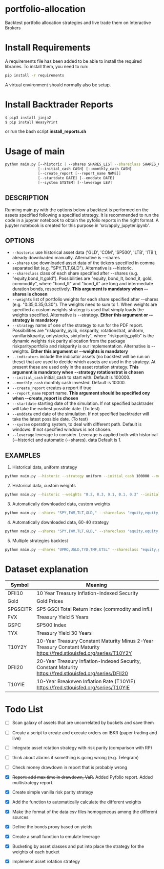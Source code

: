# portfolio-allocation
Backtest portfolio allocation strategies and live trade them on Interactive Brokers  

# Install Requirements

A requirements file has been added to be able to install the required libraries. To install them, you need to run:

```bash
pip install -r requirements
```

A virtual environment should normally also be setup.


# Install Backtrader Reports

```bash
$ pip3 install jinja2
$ pip install WeasyPrint
```

or run the bash script **install_reports.sh**

# Usage of main

```bash
python main.py [--historic | --shares SHARES_LIST --shareclass SHARES_CLASS_LIST] [--weights ASSET_WEIGHTS | --strategy STRATEGY] [--indicators] 
               [--initial_cash CASH] [--monthly_cash CASH] 
               [--create_report [--report_name NAME]] 
               [--startdate DATE] [--enddate DATE]
               [--system SYSTEM] [--leverage LEV]
```
               

## DESCRIPTION
Running main.py with the options below a backtest is performed on the assets specified following a specified strategy. It is recommended to run the code in a jupyter notebook to obtain the pyfolio reports in the right format. A jupyter notebook is created for this purpose in 'src/apply_jupyter.ipynb'.

## OPTIONS
* `--historic`             use historical asset data ('GLD', 'COM', 'SP500', 'LTB', 'ITB'), already downloaded manually. Alternative is --shares
* `--shares`               use downloaded asset data of the tickers specified in comma separated list (e.g. "SPY,TLT,GLD"). Alternative is --historic.
* `--shareclass`           class of each share specified after --shares (e.g. "equity,bond_lt,gold"). Possibilities are "equity, bond_lt, bond_it, gold, commodity", where "bond_lt" and "bond_it" are long and intermediate duration bonds, respectively. __This argument is mandatory when --shares is chosen__
* `--weights`              list of portfolio weights for each share specified after --shares (e.g. "0.35,0.35,0.30"). The weights need to sum to 1. When weights are specified a custom weights strategy is used that simply loads the weights specified. Alternative is --strategy. __Either this argument or --strategy is mandatory__
* `--strategy`             name of one of the strategy to run for the PDF report. Possibilities are "riskparity_pylib, riskparity, rotationstrat, uniform, vanillariskparity, onlystocks, sixtyforty", where "riskparity_pylib" is the dynamic weights risk parity allocation from the package riskparityportfolio and riskparity is our implementation.  Alternative is --weights. __Either this argument or --weights is mandatory__
* `--indicators`           include the indicator assets (no backtest will be run on these) that are used to decide which assets are used in the strategy. At present these are used only in the asset rotation strategy.  __This argument is mandatory when --strategy rotationstrat is chosen__
* `--initial_cash`         initial_cash to start with. Default is 100000.
* `--monthly_cash`         monthly cash invested. Default is 10000.
* `--create_report`        creates a report if true
* `--report_name`          report name. __This argument should be specified ony when --create_report is chosen__ 
* `--startdate`            starting date of the simulation. If not specified backtrader will take the earliest possible date. (To test) 
* `--enddate`              end date of the simulation.  If not specified backtrader will take the latest possible date. (To test)
* `--system`               operating system, to deal with different path. Default is windows. If not specified windows is not chosen.
* `--leverage`             leverage to consider. Leverage is applied both with historical (--historic) and automatic (--shares). data Default is 1. 

## EXAMPLES
1. Historical data, uniform strategy

```bash
python main.py --historic --strategy uniform --initial_cash 100000 --monthly_cash 10000 --create_report --report_name example --startdate "2015-01-01" --enddate "2020-01-01" --system windows --leverage 3
```

2. Historical data, custom weights

```bash
python main.py --historic --weights "0.2, 0.3, 0.1, 0.1, 0.3" --initial_cash 100000 --monthly_cash 10000 --create_report --report_name example --startdate "2015-01-01" --enddate "2020-01-01" --system windows --leverage 3
```

 3. Automatically downloaded data, custom weights

```bash
python main.py --shares "SPY,IWM,TLT,GLD," --shareclass "equity,equity,bond_lt,gold" --weights "0.2, 0.3, 0.1, 0.4" --initial_cash 100000 --monthly_cash 10000 --create_report --report_name example --startdate "2015-01-01" --enddate "2020-01-01" --system windows --leverage 3
```

4. Automatically downloaded data, 60-40 strategy

```bash
python main.py --shares "SPY,IWM,TLT,GLD," --shareclass "equity,equity,bond_lt,gold" --strategy sixtyforty --initial_cash 100000 --monthly_cash 10000 --create_report --report_name example --startdate "2015-01-01" --enddate "2020-01-01" --system windows --leverage 3
```
5. Multiple strategies backtest
```bash
python main.py --shares "UPRO,UGLD,TYD,TMF,UTSL" --shareclass "equity,gold,bond_it,bond_lt,commodity" --strategy riskparity_nested,riskparity,riskparity_pylib --initial_cash 100000 --monthly_cash 0 --create_report --report_name MyCurrentPortfolio --startdate "2019-01-01" --enddate "2020-06-30" --system windows --leverage 1
```

# Dataset explanation
| Symbol  |                  Meaning                            																					|
|---------|-----------------------------------------------------------------------------------------------------------------------------------------|
| DFII10  |     10 Year Treasury Inflation-Indexed Security     																					|
|  Gold   |               Gold Prices                           																					|
|SPGSCITR |  SP5 GSCI Total Return Index (commodity and infl.)  																					|
|  FVX    |          Treasury Yield 5 Years                     																					|
|  GSPC   |               SP500 Index                           																					|
|  TYX    |          Treasury Yield 30 Years                    																					|
|  T10Y2Y |          10-Year Treasury Constant Maturity Minus 2-Year Treasury Constant Maturity https://fred.stlouisfed.org/series/T10Y2Y           |
|  DFII20 |          20-Year Treasury Inflation-Indexed Security, Constant Maturity https://fred.stlouisfed.org/series/DFII20                       |
|  T10YIE |          10-Year Breakeven Inflation Rate (T10YIE) https://fred.stlouisfed.org/series/T10YIE                                            |

# Todo List
- [ ] Scan galaxy of assets that are uncorrelated by buckets and save them
- [ ] Create a script to create and execute orders on IBKR (paper trading and live)
- [ ] Integrate asset rotation strategy with risk parity (comparison with RP)
- [ ] think about alarms if something is going wrong (e.g. Telegram)
- [ ] Check money drawdown in report that is probably wrong
- [X] ~~Report: add max time in drawdown, VaR.~~ Added Pyfolio report. Added multistrategy report. 
- [X] Create simple vanilla risk parity strategy
- [X] Add the function to automatically calculate the different weights
- [X] Make the format of the data csv files homogeneous among the different sources
- [X] Define the bonds proxy based on yields
- [X] Create a small function to emulate leverage
- [X] Bucketing by asset classes and put into place the strategy for the weights of each bucket
- [X] Implement asset rotation strategy


